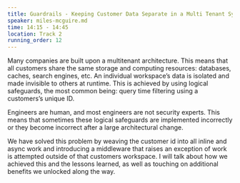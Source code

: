 ```yaml
---
title: Guardrails - Keeping Customer Data Separate in a Multi Tenant System
speaker: miles-mcguire.md
time: 14:15 - 14:45
location: Track 2
running_order: 12
---
```


Many companies are built upon a multitenant architecture. This means that all customers share the same storage and computing resources: databases, caches, search engines, etc. An individual workspace’s data is isolated and made invisible to others at runtime. This is achieved by using logical safeguards, the most common being: query time filtering using a customers’s unique ID.

Engineers are human, and most engineers are not security experts. This means that sometimes these logical safeguards are implemented incorrectly or they become incorrect after a large architectural change.

We have solved this problem by weaving the customer id into all inline and async work and introducing a middleware that raises an exception of work is attempted outside of that customers workspace. I will talk about how we achieved this and the lessons learned, as well as touching on additional benefits we unlocked along the way.
